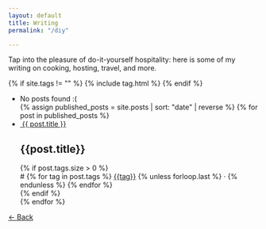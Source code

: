 ```yaml
---
layout: default
title: Writing
permalink: "/diy"

---
```

Tap into the pleasure of do-it-yourself hospitality: here is some of my writing on cooking, hosting, travel, and more.

{% if site.tags != "" %}
{% include tag.html %}
{% endif %}

<ul id="posts">
<li id="no-posts-found">No posts found :(</li>
<!-- DO WHERE PUBLISHED ONCE ON REAL SITE -->
{% assign published_posts = site.posts | sort: "date" | reverse %}
{% for post in published_posts %}
<li class="post {{ post.tags | join: '-tag ' | append: '-tag' }}">
<a href="?page=diy&post={{ post.url | remove_first: '/'}}" onclick="return showPost(this.search)">
<img src="{{ post.icon }}" alt="">
<span>{{ post.title }}</span>
</a>
<div>
<h2>{{post.title}}</h2>
{% if post.tags.size > 0 %}
<div id="tags">#
{% for tag in post.tags %}
<a href="/?page=diy&tag={{ tag }}" onclick="return filterPosts('{{ tag }}')">{{tag}}</a>
{% unless forloop.last %}
·
{% endunless %}
{% endfor %}
</div>
{% endif %}
</div>
</li>
{% endfor %}
</ul>
<article id="post"></article>
<div id="back-button"><a href="?page=diy" onclick="return goBack()">← Back</a></div>